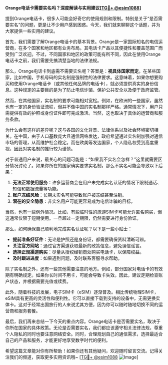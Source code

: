 **Orange电话卡需要实名吗？深度解读与实用建议[[TG💪+ @esim1088](https://t.me/s/esim1088)]**

提到Orange电话卡，很多人可能会好奇它的使用规则和限制。特别是关于“是否需要实名”的问题，更是让不少用户感到困惑。今天，我们就来聊聊这个话题，并为大家提供一些实用的建议。

首先，我们需要了解Orange电话卡的基本背景。Orange是一家国际知名的电信运营商，在多个国家和地区都有业务布局。其电话卡产品以其便捷性和覆盖范围广而受到广泛欢迎。不过，不同国家和地区的政策可能有所不同，因此在使用Orange电话卡之前，我们需要先搞清楚当地的法律法规。

那么，Orange电话卡到底需不需要实名呢？答案是：**视具体国家而定**。在某些国家，比如中国，手机号码的实名制是强制性的法律要求。这意味着，如果你想要购买和使用Orange电话卡（或其他任何品牌的电话卡），就必须提供真实的身份信息。这种规定的主要目的是为了防止电信诈骗、保护公共安全以及便于政府监管。

然而，在其他国家，实名制的要求可能相对宽松。例如，在欧洲的一些国家，虽然也有一定的身份验证流程，但并不像中国的实名制那样严格。通常情况下，用户只需提供有效的护照或身份证件即可完成激活。当然，这也取决于具体的运营商和服务条款。

为什么会有这样的差异呢？这与各国的文化背景、法律体系以及社会环境密切相关。在中国，由于人口基数庞大且通信网络发达，政府希望通过实名制加强对通信市场的管理，从而维护社会稳定。而在欧美等发达国家，个人隐私权受到高度重视，因此对实名制的推行较为谨慎。

对于普通用户来说，最关心的问题可能是：“如果我不实名会怎样？”这里就需要区分情况讨论了。如果你所在的国家确实要求实名制，那么不实名可能会导致以下后果：

1. **无法正常使用服务**：许多运营商会在用户未完成实名认证的情况下限制通话、短信和数据流量等功能。
2. **账户冻结风险**：长期未实名可能导致账户被冻结甚至注销。
3. **潜在的安全隐患**：非实名用户可能更容易成为电信诈骗的目标。

当然，也有一些例外情况。比如，有些临时性的旅游SIM卡可能允许匿名购买，但这通常仅限于短期使用。一旦超过一定期限，仍然需要进行身份验证。

那么，如何确保自己顺利地完成实名认证呢？以下是一些小贴士：

- **提前准备好证件**：无论是护照还是身份证，都需要确保资料清晰可辨。
- **关注官方网站**：通过官方渠道获取最新的政策信息，避免误信谣言。
- **选择正规渠道购买**：尽量从授权经销商处购买电话卡，以保障权益。
- **及时跟进进度**：如果遇到问题，及时联系客服寻求帮助。

除了实名制之外，还有一些其他需要注意的地方。例如，部分国家对电话卡的有效期有明确规定。如果你长时间不用卡，可能会导致卡失效。因此，建议定期检查账户状态，并根据需要充值或续费。

此外，随着科技的发展，电子SIM卡（eSIM）逐渐普及。相比传统物理SIM卡，eSIM具有更高的灵活性和便利性。它可以直接下载到支持的设备中，无需更换实体卡。这对于经常出国旅行的人来说尤其方便，因为你可以随时随地切换不同的运营商和服务套餐。

最后，我们再来总结一下今天的重点内容。Orange电话卡是否需要实名，取决于你所在国家的具体政策。无论是否需要实名，我们都应该遵守相关法律法规，尊重个人隐私的同时也要注意网络安全。同时，合理规划自己的通信需求，选择最适合自己的产品和服务，才能更好地享受数字时代的便利。

希望这篇文章能对你有所帮助！如果你还有其他疑问，欢迎随时留言交流。记得关注我们的频道，获取更多实用资讯哦~ [[TG💪+ @esim1088](https://t.me/s/esim1088) ![Image](https://i.postimg.cc/4NQfJmqS/Snipaste-2025-05-13-00-14-12.png)]